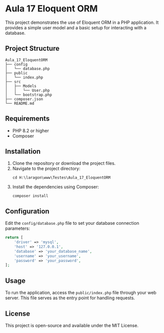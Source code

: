 # Aula 17 Eloquent ORM

This project demonstrates the use of Eloquent ORM in a PHP application. It provides a simple user model and a basic setup for interacting with a database.

## Project Structure

```
Aula_17_EloquentORM
├── config
│   └── database.php
├── public
│   └── index.php
├── src
│   ├── Models
│   │   └── User.php
│   └── bootstrap.php
├── composer.json
└── README.md
```

## Requirements

- PHP 8.2 or higher
- Composer

## Installation

1. Clone the repository or download the project files.
2. Navigate to the project directory:
   ```
   cd H:\laragon\www\Testes\Aula_17_EloquentORM
   ```
3. Install the dependencies using Composer:
   ```
   composer install
   ```

## Configuration

Edit the `config/database.php` file to set your database connection parameters:

```php
return [
    'driver' => 'mysql',
    'host' => '127.0.0.1',
    'database' => 'your_database_name',
    'username' => 'your_username',
    'password' => 'your_password',
];
```

## Usage

To run the application, access the `public/index.php` file through your web server. This file serves as the entry point for handling requests.

## License

This project is open-source and available under the MIT License.